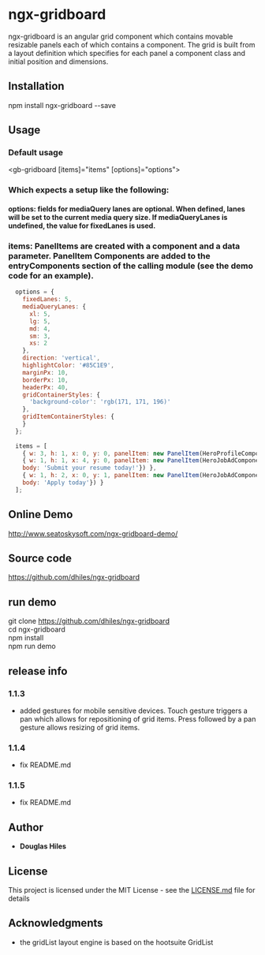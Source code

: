 # ngx-gridboard

ngx-gridboard is an angular grid component which contains movable resizable panels each of which contains a component. The grid is built from a layout definition which specifies for each panel a component class and initial position and dimensions.   

## Installation

npm install ngx-gridboard --save

## Usage

### Default usage

<gb-gridboard [items]="items" [options]="options"></gb-gridboard>

### Which expects a setup like the following:

#### options: fields for mediaQuery lanes are optional. When defined, lanes will be set to the current media query size. If mediaQueryLanes is undefined, the value for fixedLanes is used. 
### items: PanelItems are created with a component and a data parameter. PanelItem Components are added to the entryComponents section of the calling module (see the demo code for an example). 

```javascript
  options = {
    fixedLanes: 5,
    mediaQueryLanes: {
      xl: 5,
      lg: 5,
      md: 4,
      sm: 3,
      xs: 2
    },
    direction: 'vertical',
    highlightColor: '#85C1E9',
    marginPx: 10,
    borderPx: 10,
    headerPx: 40,
    gridContainerStyles: {
      'background-color': 'rgb(171, 171, 196)'
    },
    gridItemContainerStyles: {
    }
  };
  
  items = [
    { w: 3, h: 1, x: 0, y: 0, panelItem: new PanelItem(HeroProfileComponent, {name: 'Bombasto', bio: 'Brave as they come'})},
    { w: 1, h: 1, x: 4, y: 0, panelItem: new PanelItem(HeroJobAdComponent,   {headline: 'Hiring for several positions',
    body: 'Submit your resume today!'}) },
    { w: 1, h: 2, x: 0, y: 1, panelItem: new PanelItem(HeroJobAdComponent,   {headline: 'Openings in all departments',
    body: 'Apply today'}) }
  ];
```
## Online Demo
http://www.seatoskysoft.com/ngx-gridboard-demo/

## Source code
https://github.com/dhiles/ngx-gridboard

## run demo
git clone https://github.com/dhiles/ngx-gridboard  
cd ngx-gridboard  
npm install  
npm run demo  

## release info
### 1.1.3
- added gestures for mobile sensitive devices. Touch gesture triggers a pan which allows for repositioning of grid items. Press followed by a pan gesture allows resizing of grid items.

### 1.1.4
- fix README.md

### 1.1.5
- fix README.md


## Author

* **Douglas Hiles** 


## License

This project is licensed under the MIT License - see the [LICENSE.md](LICENSE.md) file for details

## Acknowledgments

* the gridList layout engine is based on the hootsuite GridList


